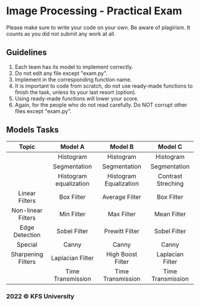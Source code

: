 # Image Processing - Practical Exam

Please make sure to write your code on your own. Be aware of plagirism. It counts as you did not submit any work at all.

## Guidelines
1. Each team has its model to implement correctly.
2. Do not edit any file except "exam.py".
3. Implement in the corresponding function name.
4. It is important to code from scratch, do not use ready-made functions to finish the task, unless its your last resort (option).
5. Using ready-made functions will lower your score.
6. Again, for the people who do not read carefully. Do NOT corrupt other files except "exam.py". 

## Models Tasks
| Topic | Model A | Model B | Model C |
| :---: | :---: | :---: | :---: |
|  | Histogram | Histogram | Histogram |
|  | Segmentation | Segmentation | Segmentation |
|  | Histogram equalization | Histogram Equalization | Contrast Streching |
| Linear Filters | Box Filter | Average Filter | Box Filter |
| Non-linear Filters | Min Filter | Max Filter | Mean Filter |
| Edge Detection | Sobel Filter | Prewitt Filter | Sobel Filter |
| Special | Canny | Canny | Canny |
| Sharpening Filters | Laplacian Filter | High Boost Filter | Laplacian Filter |
|  | Time Transmission | Time Transmission | Time Transmission |

### 2022 © KFS University